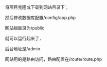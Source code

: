 将项目克隆或下载到网站目录下；



然后修改数据库配置/config/app.php 



网站根目录为/public



就可以运行起来了，

后台地址是/admin



网站用的是路由访问，路由配置在/route/route.php

